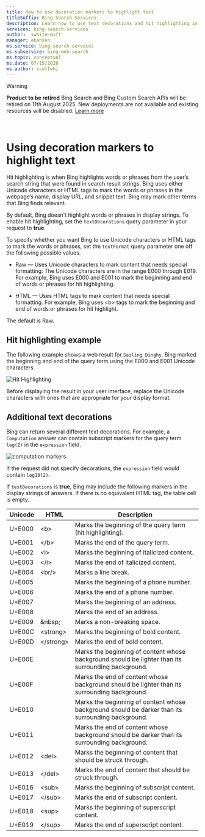 ```yaml
---
title: How to use decoration markers to highlight text
titleSuffix: Bing Search Services
description: Learn how to use text decorations and hit highlighting in your search results.
services: bing-search-services
author:  swhite-msft
manager: ehansen
ms.service: bing-search-services
ms.subservice: bing-web-search
ms.topic: conceptual
ms.date: 07/15/2020
ms.author: scottwhi
---
```

> [!WARNING] 
> **Product to be retired** Bing Search and Bing Custom Search APIs will be retired on 11th August 2025. 
> New deployments are not available and existing resources will be disabled. [Learn more](https://aka.ms/BingAPIsRetirement)
<br/>

# Using decoration markers to highlight text

Hit highlighting is when Bing highlights words or phrases from the user’s search string that were found in search result strings. Bing uses either Unicode characters or HTML tags to mark the words or phrases in the webpage’s name, display URL, and snippet text. Bing may mark other terms that Bing finds relevant.

By default, Bing doesn't highlight words or phrases in display strings. To enable hit highlighting, set the `textDecorations` query parameter in your request to **true**.

To specify whether you want Bing to use Unicode characters or HTML tags to mark the words or phrases, set the `textFormat` query parameter one off the following possible values.

- Raw &mdash; Uses Unicode characters to mark content that needs special formatting. The Unicode characters are in the range E000 through E019. For example, Bing uses E000 and E001 to mark the beginning and end of words or phrases for hit highlighting.

- HTML &mdash; Uses HTML tags to mark content that needs special formatting. For example, Bing uses \<b> tags to mark the beginning and end of words or phrases for hit highlight.

The default is Raw.


## Hit highlighting example

The following example shows a web result for `Sailing Dinghy`. Bing marked the beginning and end of the query term using the E000 and E001 Unicode characters.
  
![Hit Highlighting](media/bing-web-api/bing-hit-highlighting.png) 

Before displaying the result in your user interface, replace the Unicode characters with ones that are appropriate for your display format.


## Additional text decorations

Bing can return several different text decorations. For example, a `Computation` answer can contain subscript markers for the query term `log(2)` in the `expression` field.

![computation markers](media/bing-web-api/bing-markers-computation.png) 

If the request did not specify decorations, the `expression` field would contain `log10(2)`. 

If `textDecorations` is **true**, Bing may include the following markers in the display strings of answers. If there is no equivalent HTML tag, the table cell is empty.

|Unicode|HTML|Description
|-|-|-
|U+E000|\<b>|Marks the beginning of the query term (hit highlighting).
|U+E001|\</b>|Marks the end of the query term.
|U+E002|\<i>|Marks the beginning of italicized content.
|U+E003|\</i>|Marks the end of italicized content.
|U+E004|\<br/>|Marks a line break.
|U+E005||Marks the beginning of a phone number.
|U+E006||Marks the end of a phone number.
|U+E007||Marks the beginning of an address.
|U+E008||Marks the end of an address.
|U+E009|\&nbsp;|Marks a non-breaking space.
|U+E00C|\<strong>|Marks the beginning of bold content.
|U+E00D|\</strong>|Marks the end of bold content.
|U+E00E||Marks the beginning of content whose background should be lighter than its surrounding background.
|U+E00F||Marks the end of content whose background should be lighter than its surrounding background.
|U+E010||Marks the beginning of content whose background should be darker than its surrounding background.
|U+E011||Marks the end of content whose background should be darker than its surrounding background.
|U+E012|\<del>|Marks the beginning of content that should be struck through.
|U+E013|\</del>|Marks the end of content that should be struck through.
|U+E016|\<sub>|Marks the beginning of subscript content.
|U+E017|\</sub>|Marks the end of subscript content.
|U+E018|\<sup>|Marks the beginning of superscript content.
|U+E019|\</sup>|Marks the end of superscript content.

